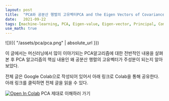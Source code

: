 ```yaml
---
layout: post
title:  "PCA와 공분산 행렬의 고유벡터PCA and the Eigen Vectors of Covariance Matrix"
date:   2021-09-22
tags: [machine-learning, PCA, Eigen-value, Eigen-vector, Principal, Component]
use_math: true
---
```


![]({{ "/assets/pca/pca.png" | absolute_url }})

이 글에서는 머신러닝에서 많이 이야기되는 PCA알고리즘에 대한 전반적인 내용을 살펴본 후 
PCA 알고리즘의 핵심 내용인 왜 공분산 행렬의 고유벡터가 주성분이 되는지 알아보았다.

전체 글은 Google Colab으로 작성되어 있어서 아래 링크로 Colab을 통해 공유한다. 아래 링크를 클릭하면 전체 글을 읽을 수 있다.

[![Open In Colab](https://colab.research.google.com/assets/colab-badge.svg)](https://colab.research.google.com/github/metamath1/ml-simple-works/blob/master/pca/pca.ipynb) PCA 제대로 이해하러 가기




